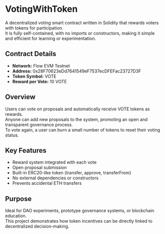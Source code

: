 # VotingWithToken

A decentralized voting smart contract written in Solidity that rewards voters with tokens for participation.  
It is fully self-contained, with no imports or constructors, making it simple and efficient for learning or experimentation.

## Contract Details
- **Network:** Flow EVM Testnet  
- **Address:** 0x28F70623eDd7641549eF7537ecDFEFac23727D3F  
- **Token Symbol:** VOTE  
- **Reward per Vote:** 10 VOTE  

## Overview
Users can vote on proposals and automatically receive VOTE tokens as rewards.  
Anyone can add new proposals to the system, promoting an open and transparent governance process.  
To vote again, a user can burn a small number of tokens to reset their voting status.  

## Key Features
- Reward system integrated with each vote  
- Open proposal submission  
- Built-in ERC20-like token (transfer, approve, transferFrom)  
- No external dependencies or constructors  
- Prevents accidental ETH transfers  

## Purpose
Ideal for DAO experiments, prototype governance systems, or blockchain education.  
This project demonstrates how token incentives can be directly linked to decentralized decision-making.

